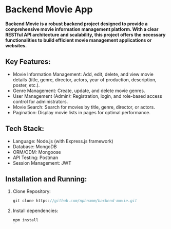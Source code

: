 # Backend Movie App
**Backend Movie is a robust backend project designed to provide a comprehensive movie information management platform. With a clear RESTful API architecture and scalability, this project offers the necessary functionalities to build efficient movie management applications or websites.**
## Key Features: 
- Movie Information Management: Add, edit, delete, and view movie details (title, genre, director, actors, year of production, description, poster, etc.).
- Genre Management: Create, update, and delete movie genres.
- User Management (Admin): Registration, login, and role-based access control for administrators.
- Movie Search: Search for movies by title, genre, director, or actors.
- Pagination: Display movie lists in pages for optimal performance.
## Tech Stack: 
- Language: Node.js (with Express.js framework)
- Database: MongoDB 
- ORM/ODM: Mongoose 
- API Testing: Postman
- Session Management: JWT
## Installation and Running: 
1. Clone Repository:
   ```javascript
   git clone https://github.com/nphnamm/backend-movie.git
   

3. Install dependencies:
   ```javascript
   npm install
   `

